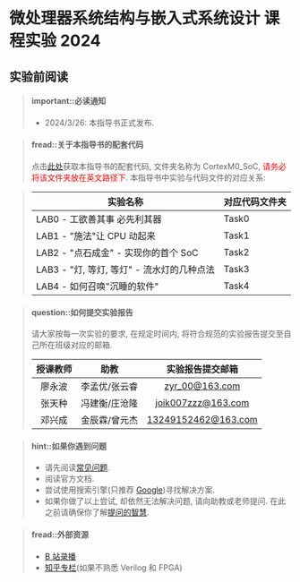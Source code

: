 # 微处理器系统结构与嵌入式系统设计 课程实验 2024

## 实验前阅读

> #### important::必读通知
>
> - 2024/3/26: 本指导书正式发布.

<!-- -->

> #### fread::关于本指导书的配套代码
> 点击[此处](https://gitee.com/zhang-xiaomou/CortexM0_SoC)获取本指导书的配套代码, 文件夹名称为 CortexM0_SoC, <font color="red">请务必将该文件夹放在英文路径下</font>.
> 本指导书中实验与代码文件的对应关系:

> | 实验名称 | 对应代码文件夹 |
> | ---- | ---- |
> | LAB0 - 工欲善其事 必先利其器 | Task0 |
> | LAB1 - "施法"让 CPU 动起来 | Task1 |
> | LAB2 - "点石成金" - 实现你的首个 SoC | Task2 |
> | LAB3 - "灯, 等灯, 等灯" - 流水灯的几种点法 | Task3 |
> | LAB4 - 如何召唤"沉睡的软件" | Task4 |


<!-- -->
> #### question::如何提交实验报告
>
> 请大家按每一次实验的要求, 在规定时间内, 将符合规范的实验报告提交至自己所在班级对应的邮箱.
>
> | 授课教师 | 助教 | 实验报告提交邮箱 |
> |  :-:  | :-:  | :-:  |
> | 廖永波  | 李孟优/张云睿 | zyr_00@163.com |
> | 张天种 | 冯建衡/庄沧隆 | joik007zzz@163.com |
> | 邓兴成  | 金辰霖/曾元杰 | 13249152462@163.com |
>

<!-- -->
> #### hint::如果你遇到问题
>
> - 请先阅读[常见问题](faq/introduction.md).
> - 阅读官方文档.
> - 尝试使用搜索引擎(只推荐 [Google](https://google.com))寻找解决方案.
> - 如果你做了以上尝试, 却依然无法解决问题, 请向助教或老师提问. 在此之前请确保你了解[提问的智慧](https://github.com/ryanhanwu/How-To-Ask-Questions-The-Smart-Way/blob/main/README-zh_CN.md).

<!-- -->
> #### fread::外部资源
> 
> - [B 站录播](https://www.bilibili.com/video/BV1Wf4y1W7gd?spm_id_from=333.999.0.0)
> - [知乎专栏](https://www.zhihu.com/column/conquest-on-chip)(如果不熟悉 Verilog 和 FPGA)
>

